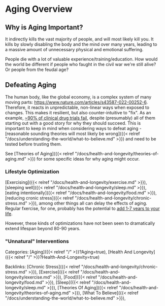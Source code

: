# Aging Overview

## Why is Aging Important?

It indirectly kills the vast majority of people, and will most likely kill you.
It kills by slowly disabling the body and the mind over many years, leading to
a massive amount of unnecessary physical and emotional suffering.

People die with a lot of valuable experience/training/education.
How would the world be different if people who faught in the civil war we're still
alive?  Or people from the feudal age?

## Defeating Aging

The human body, like the global economy, is a complex system of many moving
parts: https://www.nature.com/articles/s43587-022-00252-6.
Therefore, it reacts in unpredictable, non-linear ways when exposed to changes.
This makes it resilient, but also counter-intuitive to "fix".
As an example, [~90% of clinical drug trials
fail](https://www.sciencedirect.com/science/article/pii/S2211383522000521),
despite (presumably) all of them starting out with a good story for why they
should succeed.
This is important to keep in mind when considering ways to defeat aging -
[reasonable sounding theories will most likely be wrong]({{< relref
"/docs/understanding-the-world/what-to-believe.md" >}}) and need to be tested
before trusting them.

See [Theories of Aging]({{< relref
"/docs/health-and-longevity/theories-of-aging.md" >}}) for some specific
ideas for why aging might occur.

### Lifestyle Optimization

[Exercising]({{< relref
"/docs/health-and-longevity/exercise.md" >}}), [sleeping well]({{< relref
"/docs/health-and-longevity/sleep.md" >}}), [eating intentionally]({{< relref
"/docs/health-and-longevity/food.md" >}}), [reducing cronic stress]({{< relref
"/docs/health-and-longevity/chronic-stress.md" >}}), among other things all
can delay the effects of aging.
Regular fxercise, for one, probably has the potential to [add 1-7 years to your
life](https://www.ncbi.nlm.nih.gov/pmc/articles/PMC3395188/).

However, these kinds of optimizations have not been seen to dramatically extend
lifespan beyond 80-90 years.

### "Unnatural" Interventions

Categories: [Aging]({{< relref "/" >}}?Aging=true),
[Health And Longevity]({{< relref "/" >}}?Health-And-Longevity=true)

Backlinks: [Chronic Stress]({{< relref "/docs/health-and-longevity/chronic-stress.md" >}}), 
[Exercise]({{< relref "/docs/health-and-longevity/exercise.md" >}}), 
[Food]({{< relref "/docs/health-and-longevity/food.md" >}}), 
[Sleep]({{< relref "/docs/health-and-longevity/sleep.md" >}}), 
[Theories Of Aging]({{< relref "/docs/health-and-longevity/theories-of-aging.md" >}}), 
[What To Believe]({{< relref "/docs/understanding-the-world/what-to-believe.md" >}}), 
